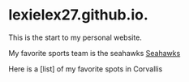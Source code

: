 # lexielex27.github.io.

This is the start to my personal website.

My favorite sports team is the seahawks
[Seahawks](https://www.seahawks.com/)

Here is a [list] of my favorite spots in Corvallis
